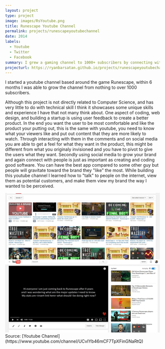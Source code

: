 ```yaml
---
layout: project
type: project
image: images/RsYoutube.png
title: Runescape Youtube Channel
permalink: projects/runescapeyoutubechannel
date: 2014
labels:
  - Youtube
  - Twitter
  - Facebook
summary: I grew a gaming channel to 1000+ subscribers by connecting with viewers and the use of social media.  
projecturl: https://ryanbarsatan.github.io/projects/runescapeyoutubechannel
---
```


I started a youtube channel based around the game Runescape, within 6 months I was able to grow the channel from nothing to over 1000 subscribers. 

Although this project is not directly related to Computer Science, and has very little to do with technical skill I think it showcases some unique skills and experience I have that not many think about. One aspect of coding, web design, and building a startup is using user feedback to create a better product. In the end you want the user to be most comfortable and like the product your putting out, this is the same with youtube, you need to know what your viewers like and put out content that they are more likely to watch. Through interacting with them in the comments and on social media you are able to get a feel for what they want in the product, this might be different from what you originaly invisioned and you have to pivot to give the users what they want. Secondly using social media to grow your brand and again connect with people is just as important as creating and coding good software. You can have the best app compared to some other guy but people will gravitate toward the brand they "like" the most. While building this youtube channel I learned how to "talk" to people on the internet, view them as potential customers, and make them view my brand the way I wanted to be perceived. 

<div class="ui medium rounded images">
	<img src="../images/project3_img01.jpg"></img>
	<img src="../images/project3_img02.png"></img>
</div>
Source: [Youtube Channel](https://www.youtube.com/channel/UCvIYb46mCF7TpXFinGNaRtQ)



